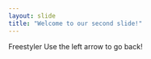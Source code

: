 ```yaml
---
layout: slide
title: "Welcome to our second slide!"
---
```

Freestyler
Use the left arrow to go back!
